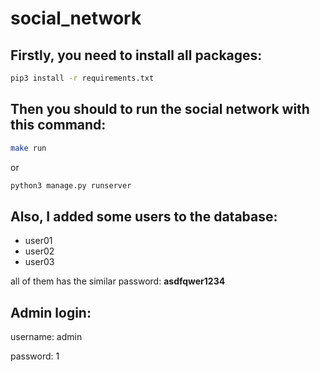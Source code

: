# social_network

## Firstly, you need to install all packages:
```sh
pip3 install -r requirements.txt
```

## Then you should to run the social network with this command:

```sh
make run
```
or

```sh
python3 manage.py runserver
```


## Also, I added some users to the database:
- user01
- user02
- user03


all of them has the similar password: **asdfqwer1234**

## Admin login:
username: admin

password: 1
